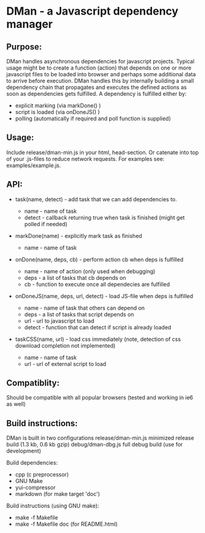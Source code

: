 DMan - a Javascript dependency manager
======================================

Purpose:
--------
 DMan handles asynchronous dependencies for javascript projects.
 Typical usage might be to create a function (action) that depends on one or more javascript files to
 be loaded into browser and perhaps some additional data to arrive before execution.
 DMan handles this by internally building a small dependency chain that propagates and executes
 the defined actions as soon as dependencies gets fulfilled.
 A dependency is fulfilled either by:

  * explicit marking (via markDone() )
  * script is loaded (via onDoneJS() )
  * polling (automatically if required and poll function is supplied)

Usage:
------
 Include release/dman-min.js in your html, head-section.
 Or catenate into top of your .js-files to reduce network requests.
 For examples see: examples/example.js.


API:
----

 * task(name, detect) - add task that we can add dependencies to.

	- name - name of task
	- detect - callback returning true when task is finished (might get polled if needed)

 * markDone(name) - explicitly mark task as finished

	- name - name of task

 * onDone(name, deps, cb) - perform action cb when deps is fulfilled

	- name - name of action (only used when debugging)
	- deps - a list of tasks that cb depends on
	- cb - function to execute once all dependecies are fulfilled

 * onDoneJS(name, deps, url, detect) - load JS-file when deps is fulfilled

	- name - name of task that others can depend on
	- deps - a list of tasks that script depends on
	- url - url to javascript to load
	- detect - function that can detect if script is already loaded

 * taskCSS(name, url) - load css immediately (note, detection of css download completion not implemented)

	- name - name of task
	- url - url of external script to load

Compatiblity:
-------------
 Should be compatible with all popular browsers (tested and working in ie6 as well)

Build instructions:
-------------------

DMan is built in two configurations
 release/dman-min.js minimized release build (1.3 kb, 0.6 kb gzip)
 debug/dman-dbg.js full debug build (use for development)


Build dependencies:

 * cpp (c preprocessor)
 * GNU Make
 * yui-compressor
 * markdown (for make target 'doc')

Build instructions (using GNU make):

 * make -f Makefile
 * make -f Makefile doc (for README.html)
